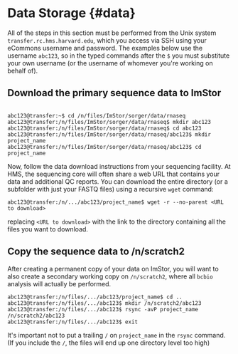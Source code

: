 # Data Storage {#data}

<script src="./libs/ext/highlight.pack.js"></script>
<script>hljs.initHighlightingOnLoad();</script>

All of the steps in this section must be performed from the Unix system `transfer.rc.hms.harvard.edu`,
which you access via SSH using your eCommons username and password. The examples below use
the username `abc123`, so in the typed commands after the `$` you must substitute your own
username (or the username of whomever you're working on behalf of).

## Download the primary sequence data to ImStor

<pre><code class="shell">
abc123@transfer:~$ cd /n/files/ImStor/sorger/data/rnaseq
abc123@transfer:/n/files/ImStor/sorger/data/rnaseq$ mkdir abc123
abc123@transfer:/n/files/ImStor/sorger/data/rnaseq$ cd abc123
abc123@transfer:/n/files/ImStor/sorger/data/rnaseq/abc123$ mkdir project_name
abc123@transfer:/n/files/ImStor/sorger/data/rnaseq/abc123$ cd project_name
</code></pre>

Now, follow the data download instructions from your sequencing facility. At HMS, the sequencing core will often share a web URL that contains your data and additional QC reports. You can download the entire directory (or a subfolder with just your FASTQ files) using a recursive `wget` command:

```
abc123@transfer:/n/.../abc123/project_name$ wget -r --no-parent <URL to download>
```

replacing `<URL to download>` with the link to the directory containing all the files you want to download.

## Copy the sequence data to /n/scratch2

After creating a permanent copy of your data on ImStor, you will want to also create a secondary working copy on `/n/scratch2`, where all `bcbio` analysis will actually be performed.

```
abc123@transfer:/n/files/.../abc123/project_name$ cd ..
abc123@transfer:/n/files/.../abc123$ mkdir /n/scratch2/abc123
abc123@transfer:/n/files/.../abc123$ rsync -avP project_name /n/scratch2/abc123
abc123@transfer:/n/files/.../abc123$ exit
```

It's important not to put a trailing `/` on `project_name` in the `rsync` command. (If you include
the `/`, the files will end up one directory level too high)
